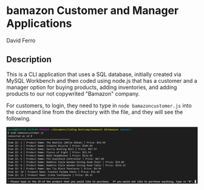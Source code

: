# bamazon Customer and Manager Applications

David Ferro

## Description

This is a CLI application that uses a SQL database, initially created via MySQL Workbench and then coded using node.js that has a customer and a manager option for buying products, adding inventories, and adding products to our not copywrited "Bamazon" company.

For customers, to login, they need to type in `node bamazoncustomer.js` into the command line from the directory with the file, and they will see the following.

![Image of initial customer use of application](/images/bamCust1.png)

